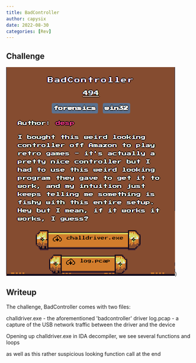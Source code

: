 ```yaml
---
title: BadController
author: capysix
date: 2022-08-30
categories: [Rev]
---
```

## Challenge

![](challenge.png))

## Writeup

The challenge, BadController comes with two files:

challdriver.exe - the aforementioned 'badcontroller' driver
log.pcap - a capture of the USB network traffic between the driver and the device

Opening up challdriver.exe in IDA decompiler, we see several functions and loops

<screenshot>
<screenshot>


as well as this rather suspicious looking function call at the end

<screenshot>